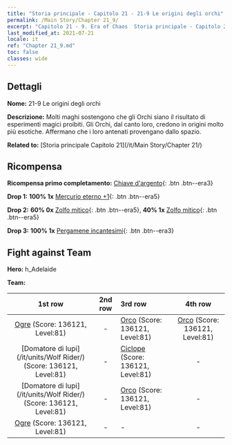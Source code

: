 ```yaml
---
title: "Storia principale - Capitolo 21 - 21-9 Le origini degli orchi"
permalink: /Main Story/Chapter 21_9/
excerpt: "Capitolo 21 - 9. Era of Chaos  Storia principale - Capitolo 21_9. 21-9 Le origini degli orchi"
last_modified_at: 2021-07-21
locale: it
ref: "Chapter 21_9.md"
toc: false
classes: wide
---
```


## Dettagli

 **Nome:** 21-9 Le origini degli orchi

 **Descrizione:** Molti maghi sostengono che gli Orchi siano il risultato di esperimenti magici proibiti. Gli Orchi, dal canto loro, credono in origini molto più esotiche. Affermano che i loro antenati provengano dallo spazio.

 **Related to:** [Storia principale Capitolo 21](/it/Main Story/Chapter 21/)

## Ricompensa

 **Ricompensa primo completamento:** [Chiave d'argento](/ItemsIT/con_693/){: .btn .btn--era3}

 **Drop 1:** **100% 1x** [Mercurio eterno +1](/ItemsIT/mat_70/){: .btn .btn--era5}

 **Drop 2:** **60% 0x** [Zolfo mitico](/ItemsIT/mat_64/){: .btn .btn--era5}, **40% 1x** [Zolfo mitico](/ItemsIT/mat_64/){: .btn .btn--era5}

 **Drop 3:** **100% 1x** [Pergamene incantesimi](/ItemsIT/con_694/){: .btn .btn--era3}


## Fight against Team
 **Hero:** h_Adelaide

 **Team:**


  | 1st row | 2nd row | 3rd row | 4th row |
  |:----:|:----:|:----|:----:|
  | [Ogre](/it/units/Ogre/) (Score: 136121, Level:81)  | - | [Orco](/it/units/Orc/) (Score: 136121, Level:81)  | [Orco](/it/units/Orc/) (Score: 136121, Level:81)  |
  | [Domatore di lupi](/it/units/Wolf Rider/) (Score: 136121, Level:81)  | - | [Ciclope](/it/units/Cyclops/) (Score: 136121, Level:81)  | - |
  | [Domatore di lupi](/it/units/Wolf Rider/) (Score: 136121, Level:81)  | - | [Orco](/it/units/Orc/) (Score: 136121, Level:81)  | - |
  | [Ogre](/it/units/Ogre/) (Score: 136121, Level:81)  | - | - | - |


